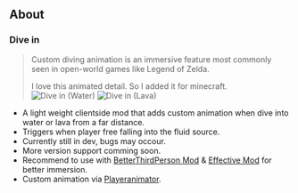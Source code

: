 ## About
### Dive in
> Custom diving animation is an immersive feature most commonly seen in open-world games like Legend of Zelda.  
> 
> I love this animated detail. So I added it for minecraft.
![Dive in (Water)](https://cdn.modrinth.com/data/cached_images/6185fc0a1c48a76232f0a9bb2298d5bd9703b223_0.webp)
> ![Dive in (Lava)](https://cdn.modrinth.com/data/cached_images/2c08d2add3fd167652df8ecae6d189766db230cd_0.webp)
- A light weight clientside mod that adds custom animation when dive into water or lava from a far distance.
- Triggers when player free falling into the fluid source.
- Currently still in dev, bugs may occour. 
- More version support comming soon.
- Recommend to use with [BetterThirdPerson Mod](https://modrinth.com/mod/better-third-person) & [Effective Mod](https://modrinth.com/mod/effective) for better immersion.
- Custom animation via [Playeranimator](https://modrinth.com/mod/playeranimator).
